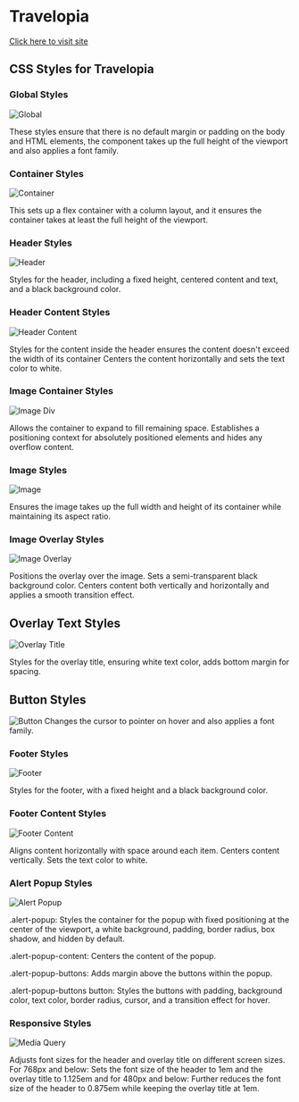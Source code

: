 # Travelopia

[Click here to visit site](https://app.netlify.com/sites/papaya-wisp-9e030b/deploys/6604659266e1ec36cbedce7d/)

## CSS Styles for Travelopia

### Global Styles

![Global](./images/Global.png)

These styles ensure that there is no default margin or padding on the body and HTML elements, the component takes up the full height of the viewport and also applies a font family.

### Container Styles

![Container](./images/Container.png)

This sets up a flex container with a column layout, and it ensures the container takes at least the full height of the viewport.

### Header Styles

![Header](./images/Header.png)

Styles for the header, including a fixed height, centered content and text, and a black background color.

### Header Content Styles

![Header Content](./images//Header_content.png)

Styles for the content inside the header ensures the content doesn't exceed the width of its container Centers the content horizontally and sets the text color to white.

### Image Container Styles

![Image Div](./images/Image_container.png)

Allows the container to expand to fill remaining space. Establishes a positioning context for absolutely positioned elements and hides any overflow content.

### Image Styles

![Image](./images/Img.png)

Ensures the image takes up the full width and height of its container while maintaining its aspect ratio.

### Image Overlay Styles

![Image Overlay](./images/overlay.png)

Positions the overlay over the image. Sets a semi-transparent black background color. Centers content both vertically and horizontally and applies a smooth transition effect.

## Overlay Text Styles

![Overlay Title](./images/Overlay_title.png)

Styles for the overlay title, ensuring white text color, adds bottom margin for spacing.

## Button Styles

![Button](./images/button.png)
Changes the cursor to pointer on hover and also applies a font family.

### Footer Styles

![Footer](./images/footer.png)

Styles for the footer, with a fixed height and a black background color.

### Footer Content Styles

![Footer Content](./images/footer_content.png)

Aligns content horizontally with space around each item. Centers content vertically. Sets the text color to white.

### Alert Popup Styles

![Alert Popup](./images/alert_popup.png)

.alert-popup: Styles the container for the popup with fixed positioning at the center of the viewport, a white background, padding, border radius, box shadow, and hidden by default.

.alert-popup-content: Centers the content of the popup.

.alert-popup-buttons: Adds margin above the buttons within the popup.

.alert-popup-buttons button: Styles the buttons with padding, background color, text color, border radius, cursor, and a transition effect for hover.

### Responsive Styles

![Media Query](./images/media%20query.png)

Adjusts font sizes for the header and overlay title on different screen sizes. For 768px and below: Sets the font size of the header to 1em and the overlay title to 1.125em and for 480px and below: Further reduces the font size of the header to 0.875em while keeping the overlay title at 1em.

